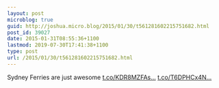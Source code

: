 ```yaml
---
layout: post
microblog: true
guid: http://joshua.micro.blog/2015/01/30/t561281602215751682.html
post_id: 39027
date: 2015-01-31T08:55:36+1100
lastmod: 2019-07-30T17:41:38+1100
type: post
url: /2015/01/30/t561281602215751682.html
---
```

Sydney Ferries are just awesome [t.co/KDR8MZFAs...](http://t.co/KDR8MZFAsQ) [t.co/T6DPHCx4N...](http://t.co/T6DPHCx4NO)
